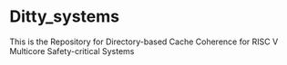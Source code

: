 # Ditty_systems
This is the Repository for Directory-based Cache Coherence for RISC V Multicore Safety-critical Systems
